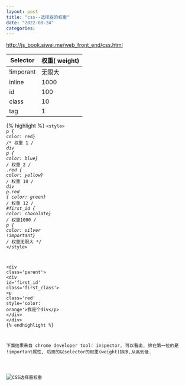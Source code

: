```yaml
---
layout: post
title: "css--选择器的权重"
date: "2022-08-24"
categories: 
---
```

<p><a href="http://js_book.siwei.me/web_front_end/css.html">http://js_book.siwei.me/web_front_end/css.html</a></p>

<table>
	<thead>
		<tr>
			<th>Selector</th>
			<th>权重( weight)</th>
		</tr>
	</thead>
	<tbody>
		<tr>
			<td>!imporant</td>
			<td>无限大</td>
		</tr>
		<tr>
			<td>inline</td>
			<td>1000</td>
		</tr>
		<tr>
			<td>id</td>
			<td>100</td>
		</tr>
		<tr>
			<td>class</td>
			<td>10</td>
		</tr>
		<tr>
			<td>tag</td>
			<td>1</td>
		</tr>
	</tbody>
</table>

{% highlight %}
<code class="lang-html"><span class="hljs-tag">&lt;<span class="hljs-name">style</span>&gt;</span><span class="css">
<span class="hljs-selector-tag">p</span>             { <span class="hljs-attribute">color</span>: red}               <span class="hljs-comment">/* 权重 1 */</span>
<span class="hljs-selector-tag">div</span> <span class="hljs-selector-tag">p</span>         { <span class="hljs-attribute">color</span>: blue}              <span class="hljs-comment">/* 权重 2 */</span>
<span class="hljs-selector-class">.red</span>          { <span class="hljs-attribute">color</span>: yellow}            <span class="hljs-comment">/* 权重 10 */</span>
<span class="hljs-selector-tag">div</span> <span class="hljs-selector-tag">p</span><span class="hljs-selector-class">.red</span>     { <span class="hljs-attribute">color</span>: green}             <span class="hljs-comment">/* 权重 12 */</span>
<span class="hljs-selector-id">#first_id</span>     { <span class="hljs-attribute">color</span>: chocolate}         <span class="hljs-comment">/* 权重1000 */</span>
<span class="hljs-selector-tag">p</span>             { <span class="hljs-attribute">color</span>: silver <span class="hljs-meta">!important</span>} <span class="hljs-comment">/* 权重无限大 */</span>
</span><span class="hljs-tag">&lt;/<span class="hljs-name">style</span>&gt;</span>

<span class="hljs-tag">&lt;<span class="hljs-name">div</span> <span class="hljs-attr">class</span>=<span class="hljs-string">&#39;parent&#39;</span>&gt;</span>
  <span class="hljs-tag">&lt;<span class="hljs-name">div</span> <span class="hljs-attr">id</span>=<span class="hljs-string">&#39;first_id&#39;</span> <span class="hljs-attr">class</span>=<span class="hljs-string">&#39;first_class&#39;</span>&gt;</span>
    <span class="hljs-tag">&lt;<span class="hljs-name">p</span> <span class="hljs-attr">class</span>=<span class="hljs-string">&#39;red&#39;</span> <span class="hljs-attr">style</span>=<span class="hljs-string">&#39;color: orange&#39;</span>&gt;</span>我是个div<span class="hljs-tag">&lt;/<span class="hljs-name">p</span>&gt;</span>
  <span class="hljs-tag">&lt;/<span class="hljs-name">div</span>&gt;</span>
<span class="hljs-tag">&lt;/<span class="hljs-name">div</span>&gt;</span>
{% endhighlight %}

<p>下面结果来自 chrome developer tool: inspector, 可以看出, 排在第一位的是 !important属性, 后面的以selector的权重(weight)排序,从高到低.</p>

<p><img alt="CSS选择器权重" src="http://image.happysoft.cc/image/13/css_selector_weight.jpg" /></p>

